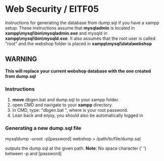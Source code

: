 # Web Security / EITF05 

Instructions for generating the database from dump.sql if you have a xampp setup:
These instructions assume that **mysqladmin** is located in **xampp\mysql\bin\mysqladmin.exe** 
and mysqld in **xampp\mysql\bin\mysqld.exe**.
It also assumes that the root user is called "root" and the webshop folder is placed in 
**xampp\mysql\data\webshop**


## WARNING ##

**This will replace your current webshop database with the one created from dump.sql**

### Instructions ###
1. **move** dbgen.bat and dump.sql to your xampp folder.
2. open CMD and navigate to your **xampp** directory.
3. in CMD, type:  "dbgen.bat <password>", where <password> is your root password.
4. Lean back and enjoy, you should also be automatically logged in


### Generating a new dump.sql file ###
mysqldump -uroot -p[password] webshop > /path/to/file/dump.sql

outputs the dump.sql at the given path.
**Note**: No space character (' ') between -p and [password]
